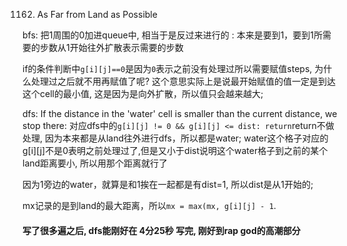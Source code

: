 1162. As Far from Land as Possible

bfs: 把1周围的0加进queue中, 相当于是反过来进行的 : 本来是要到1，要到1所需要的步数从1开始往外扩散表示需要的步数

if的条件判断中```g[i][j]==0```是因为```0```表示之前没有处理过所以需要赋值steps, 为什么处理过之后就不用再赋值了呢?
这个意思实际上是说最开始赋值的值一定是到达这个cell的最小值, 这是因为是向外扩散，所以值只会越来越大;


dfs: 
If the distance in the 'water' cell is smaller than the current distance, we stop there:
对应dfs中的```g[i][j] != 0 && g[i][j] <= dist: return```return不做处理, 因为本来都是从land往外进行dfs，所以都是water;
water这个格子对应的g[i][j]不是0表明之前处理过了,但是又小于dist说明这个water格子到之前的某个land距离要小, 所以用那个距离就行了

因为1旁边的water，就算是和1挨在一起都是有dist=1, 所以dist是从1开始的; 

mx记录的是到land的最大距离，所以```mx = max(mx, g[i][j] - 1```.

#### 写了很多遍之后, dfs能刚好在 4分25秒 写完, 刚好到rap god的高潮部分
